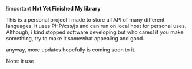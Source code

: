 !important <b>Not Yet Finished</b>
<b>My library</b>

This is a personal project i made to store all API of many different languages.
it uses PHP/css/js and can run on local host for personal uses.
Although, i kind stopped software developing but who cares! if you make something, try to make it somewhat appealing and good.

anyway, more updates hopefully is coming soon to it.


Note: it use
